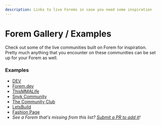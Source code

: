 ```yaml
---
description: Links to live Forems in case you need some inspiration
---
```


# Forem Gallery / Examples

Check out some of the live communities built on Forem for inspiration.  Pretty much anything that you encounter on these communities can be set up for your Forem as well.

### Examples

* [DEV](https://dev.to)
* [Forem.dev](https://forem.dev)
* [ThisMMALife](https://thismmalife.com)
* [Snyk Community](https://community.snyk.io)
* [The Community Club](https://the.community.club)
* [LetsBuild](https://letsbuild.gg)
* [Fashion Page](https://www.fashionpage.io)
* _See a Forem that's missing from this list?_  [_Submit a PR to add it_](https://github.com/forem/forem-admin-guide/blob/master/forem-gallery-examples.md)_!_




